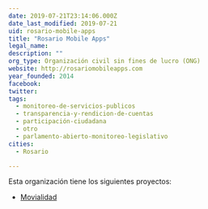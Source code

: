 ```yaml
---
date: 2019-07-21T23:14:06.000Z
date_last_modified: 2019-07-21
uid: rosario-mobile-apps
title: "Rosario Mobile Apps"
legal_name: 
description: ""
org_type: Organización civil sin fines de lucro (ONG)
website: http://rosariomobileapps.com
year_founded: 2014
facebook: 
twitter: 
tags:
  - monitoreo-de-servicios-publicos
  - transparencia-y-rendicion-de-cuentas
  - participación-ciudadana
  - otro
  - parlamento-abierto-monitoreo-legislativo
cities: 
  - Rosario

---
```


Esta organización tiene los siguientes proyectos:

- [Movialidad](/i/movialidad.html)
